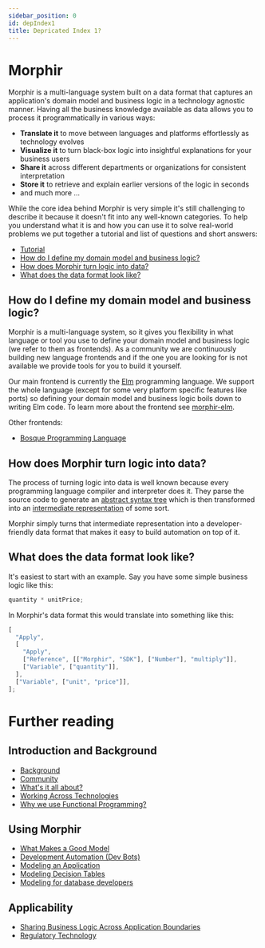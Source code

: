 ```yaml
---
sidebar_position: 0
id: depIndex1
title: Depricated Index 1?
---
```


# Morphir

Morphir is a multi-language system built on a data format that captures an application's domain model and business logic
in a technology agnostic manner. Having all the business knowledge available as data allows you to process it
programmatically in various ways:

- **Translate it** to move between languages and platforms effortlessly as technology evolves
- **Visualize it** to turn black-box logic into insightful explanations for your business users
- **Share it** across different departments or organizations for consistent interpretation
- **Store it** to retrieve and explain earlier versions of the logic in seconds
- and much more ...

While the core idea behind Morphir is very simple it's still challenging to describe it because it doesn't fit into
any well-known categories. To help you understand what it is and how you can use it to solve real-world problems we
put together a tutorial and list of questions and short answers:

- [Tutorial](https://github.com/stephengoldbaum/morphir-examples/tree/master/tutorial)
- [How do I define my domain model and business logic?](#how-do-I-define-my-domain-model-and-business-logic)
- [How does Morphir turn logic into data?](#how-does-morphir-turn-logic-into-data)
- [What does the data format look like?](#what-does-the-data-format-look-like)

## How do I define my domain model and business logic?

Morphir is a multi-language system, so it gives you flexibility in what language or tool you use to define your
domain model and business logic (we refer to them as frontends). As a community we are continuously building new
language frontends and if the one you are looking for is not available we provide tools for you to build it yourself.

Our main frontend is currently the [Elm](https://elm-lang.org/) programming language. We support the whole language
(except for some very platform specific features like ports) so defining your domain model and business logic boils down
to writing Elm code. To learn more about the frontend see [morphir-elm](https://github.com/Morgan-Stanley/morphir-elm).

Other frontends:

- [Bosque Programming Language](https://github.com/Morgan-Stanley/morphir-bosque)

## How does Morphir turn logic into data?

The process of turning logic into data is well known because every programming language compiler and interpreter does
it. They parse the source code to generate an [abstract syntax tree](https://en.wikipedia.org/wiki/Abstract_syntax_tree)
which is then transformed into an [intermediate representation](https://en.wikipedia.org/wiki/Intermediate_representation) of some sort.

Morphir simply turns that intermediate representation into a developer-friendly data format that makes it easy to build
automation on top of it.

## What does the data format look like?

It's easiest to start with an example. Say you have some simple business logic like this:

```javascript
quantity * unitPrice;
```

In Morphir's data format this would translate into something like this:

```javascript
[
  "Apply",
  [
    "Apply",
    ["Reference", [["Morphir", "SDK"], ["Number"], "multiply"]],
    ["Variable", ["quantity"]],
  ],
  ["Variable", ["unit", "price"]],
];
```

# Further reading

## Introduction and Background

- [Background](background)
- [Community](morphir_community)
- [What's it all about?](whats_it_about)
- [Working Across Technologies](work_across_languages_and_platforms)
- [Why we use Functional Programming?](why_functional_programming)

## Using Morphir

- [What Makes a Good Model](what-makes-a-good-domain-model)
- [Development Automation (Dev Bots)](dev_bots)
- [Modeling an Application](application_modeling)
- [Modeling Decision Tables](https://github.com/finos/morphir-examples/tree/master/src/Morphir/Sample/Rules)
- [Modeling for database developers](modeling/modeling-for-database-developers.md)

## Applicability

- [Sharing Business Logic Across Application Boundaries](shared_logic_modeling)
- [Regulatory Technology](regtech_modeling)
